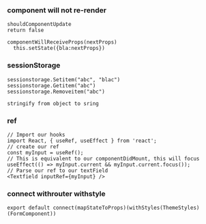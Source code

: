 ### component will not re-render
```
shouldComponentUpdate
return false
```

```
componentWillReceiveProps(nextProps)
  this.setState({bla:nextProps})
```
### sessionStorage
```
sessionstorage.Setitem("abc", "blac")
sessionstorage.Getitem("abc")
sessionstorage.Removeitem("abc")

stringify from object to sring
```

### ref
```
// Import our hooks
import React, { useRef, useEffect } from 'react';
// create our ref
const myInput = useRef();
// This is equivalent to our componentDidMount, this will focus
useEffect(() => myInput.current && myInput.current.focus());
// Parse our ref to our textField
<Textfield inputRef={myInput} />
```

### connect withrouter withstyle
```
export default connect(mapStateToProps)(withStyles(ThemeStyles)(FormComponent))
```
